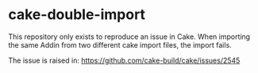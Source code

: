 # cake-double-import

This repository only exists to reproduce an issue in Cake. 
When importing the same Addin from two different cake import files, the import fails. 

The issue is raised in: https://github.com/cake-build/cake/issues/2545
